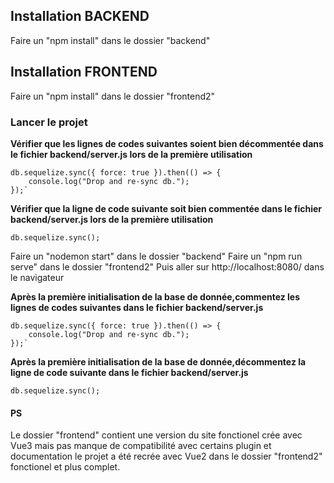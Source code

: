 ## Installation BACKEND 

Faire un "npm install" dans le dossier "backend"

## Installation FRONTEND 

Faire un "npm install" dans le dossier "frontend2"

### Lancer le projet

**Vérifier que les lignes de codes suivantes soient bien décommentée dans le fichier backend/server.js lors de la première utilisation**

    db.sequelize.sync({ force: true }).then(() => {
        console.log("Drop and re-sync db.");
    });`

**Vérifier que la ligne de code suivante soit bien commentée dans le fichier backend/server.js lors de la première utilisation**

    db.sequelize.sync();


Faire un "nodemon start" dans le dossier "backend"
Faire un "npm run serve" dans le dossier "frontend2"
Puis aller sur http://localhost:8080/ dans le navigateur

**Après la première initialisation de la base de donnée,commentez les lignes de codes suivantes dans le fichier backend/server.js**

    db.sequelize.sync({ force: true }).then(() => {
        console.log("Drop and re-sync db.");
    });`

**Après la première initialisation de la base de donnée,décommentez la ligne de code suivante dans le fichier backend/server.js**

    db.sequelize.sync();


#### PS

Le dossier "frontend" contient une version du site fonctionel crée avec Vue3 mais pas manque de compatibilité avec certains plugin et documentation le projet a été recrée avec Vue2 dans le dossier "frontend2" fonctionel et plus complet.